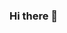 ### Hi there 👋

<!--
**lloydfernandes/lloydfernandes** is a ✨ _special_ ✨ repository because its `README.md` (this file) appears on your GitHub profile.

🔭 I’m currently working on algorithms related to Computer Vision 
- 🌱 I’m currently learning Machine Learning
- 👯 I’m looking to collaborate on using AI and ML in the SAP ecosystem
- 💬 Ask me about anything related to SAP development

